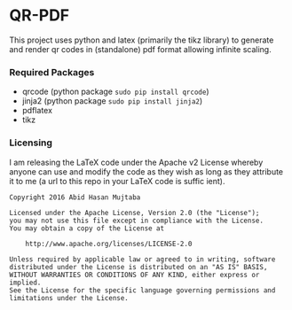# QR-PDF

This project uses python and latex (primarily the tikz library) to generate and render qr codes in (standalone) pdf format allowing infinite scaling.

### Required Packages

- qrcode (python package `sudo pip install qrcode`)
- jinja2 (python package `sudo pip install jinja2`)
- pdflatex
- tikz


### Licensing

I am releasing the LaTeX code under the Apache v2 License whereby anyone can use and modify the code as they wish as long as they attribute it to me (a url to this repo in your LaTeX code is suffic
ient).

```
Copyright 2016 Abid Hasan Mujtaba

Licensed under the Apache License, Version 2.0 (the "License");
you may not use this file except in compliance with the License.
You may obtain a copy of the License at

    http://www.apache.org/licenses/LICENSE-2.0

Unless required by applicable law or agreed to in writing, software
distributed under the License is distributed on an "AS IS" BASIS,
WITHOUT WARRANTIES OR CONDITIONS OF ANY KIND, either express or implied.
See the License for the specific language governing permissions and
limitations under the License.
```

